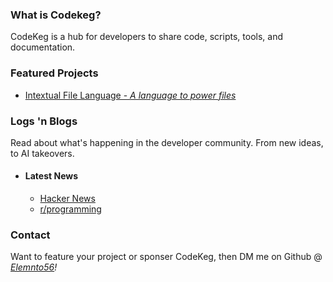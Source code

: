 ### What is Codekeg?

CodeKeg is a hub for developers to share code, scripts, tools, and documentation.

### Featured Projects
- [Intextual File Language - <i>A language to power files</i>](https://github.com/Elemnto56/Intextual_File_Language)

### Logs 'n Blogs
Read about what's happening in the developer community. From new ideas, to AI takeovers.
- #### Latest News
    - [Hacker News](https://news.ycombinator.com/)
    - [r/programming](https://www.reddit.com/r/programming/)

### Contact
Want to feature your project or sponser CodeKeg, then DM me on Github @ <i>[Elemnto56](https://github.com/Elemnto56)!</i>